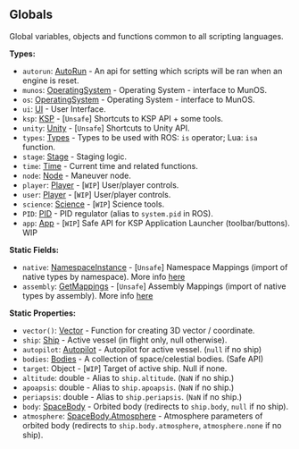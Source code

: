 ## Globals

Global variables, objects and functions common to all scripting languages.


**Types:**
- `autorun`: [AutoRun](AutoRun.md) - An api for setting which scripts will be ran when an engine is reset.
- `munos`: [OperatingSystem](OperatingSystem.md) - Operating System - interface to MunOS.
- `os`: [OperatingSystem](OperatingSystem.md) - Operating System - interface to MunOS.
- `ui`: [UI](../Namespaces/UI.md) - User Interface.
- `ksp`: [KSP](../Namespaces/KSP.md) - \[`Unsafe`\] Shortcuts to KSP API + some tools.
- `unity`: [Unity](../Namespaces/Unity.md) - \[`Unsafe`\] Shortcuts to Unity API.
- `types`: [Types](../Namespaces/Types.md) - Types to be used with ROS: `is` operator; Lua: `isa` function.
- `stage`: [Stage](Stage.md) - Staging logic.
- `time`: [Time](Time.md) - Current time and related functions.
- `node`: [Node](Node.md) - Maneuver node.
- `player`: [Player](Player.md) - \[`WIP`\] User/player controls.
- `user`: [Player](Player.md) - \[`WIP`\] User/player controls.
- `science`: [Science](Science.md) - \[`WIP`\] Science tools.
- `PID`: [PID](PID.md) - PID regulator (alias to `system.pid` in ROS).
- `app`: [App](App.md) - \[`WIP`\] Safe API for KSP Application Launcher (toolbar/buttons). WIP

**Static Fields:**
- `native`: [NamespaceInstance](../ReflectionUtil/NamespaceInstance.md) - \[`Unsafe`\] Namespace Mappings (import of native types by namespace). More info [here](../ReflectionUtil/NamespaceInstance.md)
- `assembly`: [GetMappings](../ReflectionUtil/GetMappings.md) - \[`Unsafe`\] Assembly Mappings (import of native types by assembly). More info [here](../ReflectionUtil/GetMappings.md)

**Static Properties:**
- `vector()`: [Vector](Vector.md) - Function for creating 3D vector / coordinate.
- `ship`: [Ship](Ship.md) - Active vessel (in flight only, null otherwise).
- `autopilot`: [Autopilot](Autopilot.md) - Autopilot for active vessel. (`null` if no ship)
- `bodies`: [Bodies](Bodies.md) - A collection of space/celestial bodies. (Safe API)
- `target`: Object - \[`WIP`\] Target of active ship. Null if none.
- `altitude`: double - Alias to `ship.altitude`. (`NaN` if no ship.)
- `apoapsis`: double - Alias to `ship.apoapsis`. (`NaN` if no ship.)
- `periapsis`: double - Alias to `ship.periapsis`. (`NaN` if no ship.)
- `body`: [SpaceBody](SpaceBody.md) - Orbited body (redirects to `ship.body`, `null` if no ship).
- `atmosphere`: [SpaceBody.Atmosphere](SpaceBody.Atmosphere.md) - Atmosphere parameters of orbited body (redirects to `ship.body.atmosphere`, `atmosphere.none` if no ship).
